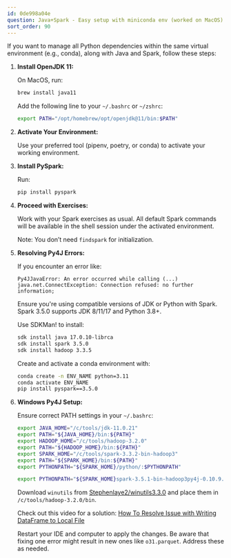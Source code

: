 ```yaml
---
id: 0de998a04e
question: Java+Spark - Easy setup with miniconda env (worked on MacOS)
sort_order: 90
---
```


If you want to manage all Python dependencies within the same virtual environment (e.g., conda), along with Java and Spark, follow these steps:

1. **Install OpenJDK 11:**
   
   On MacOS, run:
   
   ```bash
   brew install java11
   ```

   Add the following line to your `~/.bashrc` or `~/zshrc`:
   
   ```bash
   export PATH="/opt/homebrew/opt/openjdk@11/bin:$PATH"
   ```

2. **Activate Your Environment:**

   Use your preferred tool (pipenv, poetry, or conda) to activate your working environment.

3. **Install PySpark:**

   Run:
   
   ```bash
   pip install pyspark
   ```

4. **Proceed with Exercises:**

   Work with your Spark exercises as usual. All default Spark commands will be available in the shell session under the activated environment.

   Note: You don’t need `findspark` for initialization.

5. **Resolving Py4J Errors:**

   If you encounter an error like:
   
   ```plaintext
   Py4JJavaError: An error occurred while calling (...)  java.net.ConnectException: Connection refused: no further information;
   ```

   Ensure you're using compatible versions of JDK or Python with Spark. Spark 3.5.0 supports JDK 8/11/17 and Python 3.8+.

   Use SDKMan! to install:
   
   ```bash
   sdk install java 17.0.10-librca
   sdk install spark 3.5.0
   sdk install hadoop 3.3.5
   ```

   Create and activate a conda environment with:

   ```bash
   conda create -n ENV_NAME python=3.11
   conda activate ENV_NAME
   pip install pyspark==3.5.0
   ```

6. **Windows Py4J Setup:**

   Ensure correct PATH settings in your `~/.bashrc`:

   ```bash
   export JAVA_HOME="/c/tools/jdk-11.0.21"
   export PATH="${JAVA_HOME}/bin:${PATH}"
   export HADOOP_HOME="/c/tools/hadoop-3.2.0"
   export PATH="${HADOOP_HOME}/bin:${PATH}"
   export SPARK_HOME="/c/tools/spark-3.3.2-bin-hadoop3"
   export PATH="${SPARK_HOME}/bin:${PATH}"
   export PYTHONPATH="${SPARK_HOME}/python/:$PYTHONPATH"
   
   export PYTHONPATH="${SPARK_HOME}spark-3.5.1-bin-hadoop3py4j-0.10.9.5-src.zip:$PYTHONPATH"
   ```

   Download `winutils` from [Stephenlaye2/winutils3.3.0](https://github.com/Stephenlaye2/winutils3.3.0) and place them in `/c/tools/hadoop-3.2.0/bin`.

   Check out this video for a solution: [How To Resolve Issue with Writing DataFrame to Local File](https://www.youtube.com/watch?v=yFem0Pu0gC8)

   Restart your IDE and computer to apply the changes. Be aware that fixing one error might result in new ones like `o31.parquet`. Address these as needed.